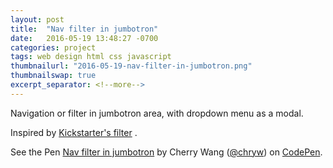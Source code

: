 ```yaml
---
layout: post
title:  "Nav filter in jumbotron"
date:   2016-05-19 13:48:27 -0700
categories: project
tags: web design html css javascript
thumbnailurl: "2016-05-19-nav-filter-in-jumbotron.png"
thumbnailswap: true
excerpt_separator: <!--more-->
---
```


Navigation or filter in jumbotron area, with dropdown menu as a modal.


<!--more-->
Inspired by [Kickstarter's filter](https://www.kickstarter.com/discover/categories/technology?ref=discover_index) .

<p data-height="600" data-theme-id="light" data-slug-hash="mPZmbR" data-default-tab="result" data-user="chryw" data-embed-version="2" class="codepen">See the Pen <a href="https://codepen.io/chryw/pen/mPZmbR/">Nav filter in jumbotron</a> by Cherry Wang (<a href="http://codepen.io/chryw">@chryw</a>) on <a href="http://codepen.io">CodePen</a>.</p>
<script async src="//assets.codepen.io/assets/embed/ei.js"></script>

